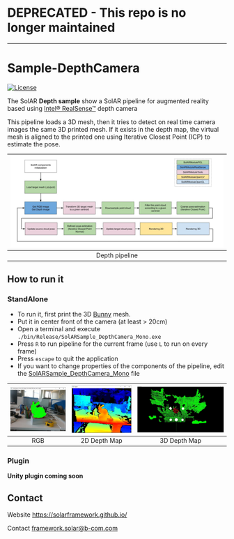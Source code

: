 # DEPRECATED - This repo is no longer maintained
----
# Sample-DepthCamera

[![License](https://img.shields.io/github/license/SolARFramework/Sample-DepthCamera?style=flat-square&label=License)](https://www.apache.org/licenses/LICENSE-2.0)

The SolAR **Depth sample** show a SolAR pipeline for augmented reality based using [ Intel® RealSense™](https://www.intelrealsense.com/) depth camera

This pipeline loads a 3D mesh, then it tries to detect on real time camera images the same 3D printed mesh. If it exists in the depth map, the virtual mesh is aligned to the printed one using Iterative Closest Point (ICP) to estimate the pose.


| ![](./pipeline.jpg) |
|:-:|
| Depth pipeline |


## How to run it

### StandAlone
* To run it, first print the 3D [Bunny](./StandAlone/bunny_10000_opencv.ply) mesh.
* Put it in center front of the camera (at least > 20cm)
* Open a terminal and execute `./bin/Release/SolARSample_DepthCamera_Mono.exe`
* Press `R` to run pipeline for the current frame (use `L` to run on every frame)
* Press `escape` to quit the application
* If you want to change properties of the components of the pipeline, edit the [SolARSample_DepthCamera_Mono](./SolARSample_DepthCamera_Mono/SolARSample_DepthCamera_Mono_conf.xml) file


| ![](./StandAlone/depth_rgb.jpg) | ![](./StandAlone/depth_lut.jpg) | ![](./StandAlone/depth_3dview.jpg) |
|:-:|:-:|:-:|
| RGB | 2D Depth Map | 3D Depth Map |

### Plugin
**Unity plugin coming soon**

## Contact
Website https://solarframework.github.io/

Contact framework.solar@b-com.com
